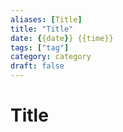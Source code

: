 ```yaml
---
aliases: [Title]
title: "Title"
date: {{date}} {{time}}
tags: ["tag"]
category: category
draft: false
---
```


# Title

